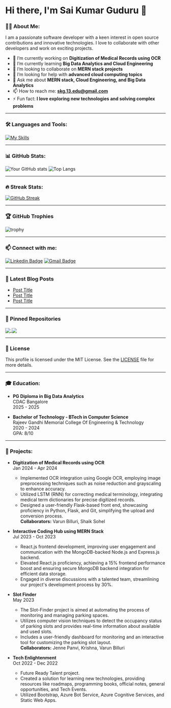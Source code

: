 # Hi there, I'm Sai Kumar Guduru 👋

### 👨‍💻 About Me:
I am a passionate software developer with a keen interest in open source contributions and innovative technologies. I love to collaborate with other developers and work on exciting projects.

- 🔭 I’m currently working on **Digitization of Medical Records using OCR**
- 🌱 I’m currently learning **Big Data Analytics and Cloud Engineering**
- 👯 I’m looking to collaborate on **MERN stack projects**
- 🤔 I’m looking for help with **advanced cloud computing topics**
- 💬 Ask me about **MERN stack, Cloud Engineering, and Big Data Analytics**
- 📫 How to reach me: **skg.13.edu@gmail.com**
- ⚡ Fun fact: **I love exploring new technologies and solving complex problems**

---

### 🛠️ Languages and Tools:
[![My Skills](https://skillicons.dev/icons?i=js,ts,react,nodejs,html,css,python,java,cpp,git,github,docker,kubernetes,aws,linux)](https://skillicons.dev)

---

### 📊 GitHub Stats:
![Your GitHub stats](https://github-readme-stats.vercel.app/api?username=skg1312&show_icons=true&theme=radical)
![Top Langs](https://github-readme-stats.vercel.app/api/top-langs/?username=skg1312&layout=compact&theme=radical)

---

### 🔥 Streak Stats:
[![GitHub Streak](https://github-readme-streak-stats.herokuapp.com/?user=skg1312&theme=radical)](https://git.io/streak-stats)

---

### 🏆 GitHub Trophies
![trophy](https://github-profile-trophy.vercel.app/?username=skg1312&theme=radical)

---

### 📫 Connect with me:
[![Linkedin Badge](https://img.shields.io/badge/-SaiKumarGuduru-blue?style=flat-square&logo=Linkedin&logoColor=white&link=https://www.linkedin.com/in/saikumarguduru/)](https://www.linkedin.com/in/saikumarguduru/)
[![Gmail Badge](https://img.shields.io/badge/-saikumar.guduru@gmail.com-c14438?style=flat-square&logo=Gmail&logoColor=white&link=mailto:saikumar.guduru@gmail.com)](mailto:saikumar.guduru@gmail.com)

---

### 📘 Latest Blog Posts
<!-- BLOG-POST-LIST:START -->
- [Post Title](https://yourblog.com/post-url)
- [Post Title](https://yourblog.com/post-url)
- [Post Title](https://yourblog.com/post-url)
<!-- BLOG-POST-LIST:END -->

---

### 📂 Pinned Repositories

<a href="https://github.com/skg1312/repo1">
  <img align="center" src="https://github-readme-stats.vercel.app/api/pin/?username=skg1312&repo=repo1&theme=radical" />
</a>
<a href="https://github.com/skg1312/repo2">
  <img align="center" src="https://github-readme-stats.vercel.app/api/pin/?username=skg1312&repo=repo2&theme=radical" />
</a>

---

### 📝 License
This profile is licensed under the MIT License. See the [LICENSE](./LICENSE) file for more details.

---

### 🎓 Education:
- **PG Diploma in Big Data Analytics**  
  CDAC Bangalore  
  2025 - 2025

- **Bachelor of Technology - BTech in Computer Science**  
  Rajeev Gandhi Memorial College Of Engineering & Technology  
  2020 - 2024  
  GPA: 8/10

---


### 🚀 Projects:
- **Digitization of Medical Records using OCR**  
  Jan 2024 - Apr 2024  
  - Implemented OCR integration using Google OCR, employing image preprocessing techniques such as noise reduction and grayscaling to enhance accuracy.
  - Utilized LSTM (RNN) for correcting medical terminology, integrating medical term dictionaries for precise digitized records.
  - Designed a user-friendly Flask-based front end, showcasing proficiency in Python, Flask, and Git, simplifying the upload and conversion process.  
  **Collaborators:** Varun Billuri, Shaik Sohel

- **Interactive Coding Hub using MERN Stack**  
  Jul 2023 - Oct 2023  
  - React.js frontend development, improving user engagement and communication with the MongoDB-backed Node.js and Express.js backend.
  - Elevated React.js proficiency, achieving a 15% frontend performance boost and ensuring secure MongoDB backend integration for efficient data storage.
  - Engaged in diverse discussions with a talented team, streamlining our project's development process by 30%.

- **Slot Finder**  
  May 2023  
  - The Slot-Finder project is aimed at automating the process of monitoring and managing parking spaces.
  - Utilizes computer vision techniques to detect the occupancy status of parking slots and provides real-time information about available and used slots.
  - Includes a user-friendly dashboard for monitoring and an interactive tool for customizing the parking slot layout.  
  **Collaborators:** Jenne Panvi, Krishna, Varun Billuri

- **Tech Enlightenment**  
  Oct 2022 - Dec 2022  
  - Future Ready Talent project.
  - Created a solution for learning new technologies, providing resources like roadmaps, programming books, official notes, general opportunities, and Tech Events.
  - Utilized Bootstrap, Azure Bot Service, Azure Cognitive Services, and Static Web Apps.
